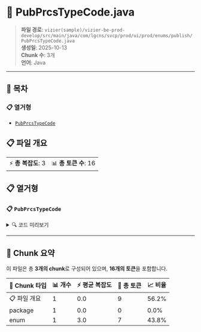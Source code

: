 # 📄 PubPrcsTypeCode.java

> **파일 경로**: `vizier(sample)/vizier-be-prod-develop/src/main/java/com/lgcns/svcp/prod/ui/prod/enums/publish/PubPrcsTypeCode.java`  
> **생성일**: 2025-10-13  
> **Chunk 수**: 3개  
> **언어**: Java
---

## 📑 목차

### 📋 열거형
- [`PubPrcsTypeCode`](#enum-pubprcstypecode)


## 📋 파일 개요

| | |
|--|--|
| ⚡ **총 복잡도**: 3 | 📊 **총 토큰 수**: 16 |





## 📋 열거형

### <a id="enum-pubprcstypecode"></a>📋 `PubPrcsTypeCode`


<details>
<summary>🔍 코드 미리보기</summary>

```java
public enum PubPrcsTypeCode {
	M, A;
}...
```

**Chunk 정보**
- 🆔 **ID**: `57b01ebc479c`
- 📍 **라인**: 3-3

</details>

---



## 🧩 Chunk 요약

이 파일은 총 **3개의 chunk**로 구성되어 있으며, **16개의 토큰**을 포함합니다.

| 🧩 Chunk 타입 | 📊 개수 | ⚡ 평균 복잡도 | 📝 총 토큰 | 📈 비율 |
|---------------|--------|-------------|----------|--------|
| 📋 파일 개요 | 1 | 0.0 | 9 | 56.2% |
| package | 1 | 0.0 | 0 | 0.0% |
| enum | 1 | 3.0 | 7 | 43.8% |

